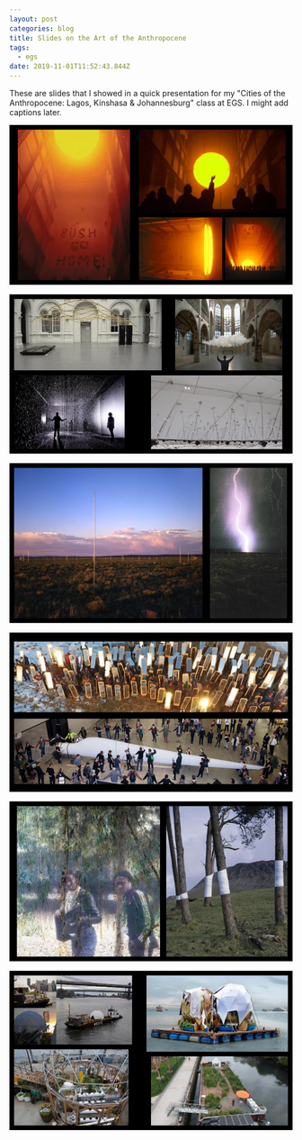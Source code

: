 ```yaml
---
layout: post
categories: blog
title: Slides on the Art of the Anthropocene
tags:
  - egs
date: 2019-11-01T11:52:43.844Z
---
```

These are slides that I showed in a quick presentation for my "Cities of the Anthropocene: Lagos, Kinshasa & Johannesburg" class at EGS. I might add captions later.

![](/img/egs-anthropocene_-art_-nature_-.jpg)

![](/img/egs-anthropocene_-art_-nature_-1-.jpg)

![](/img/egs-anthropocene_-art_-nature_-2-.jpg)

![](/img/egs-anthropocene_-art_-nature_-3-.jpg)

![](/img/egs-anthropocene_-art_-nature_-4-.jpg)

![](/img/egs-anthropocene_-art_-nature_-5-.jpg)
